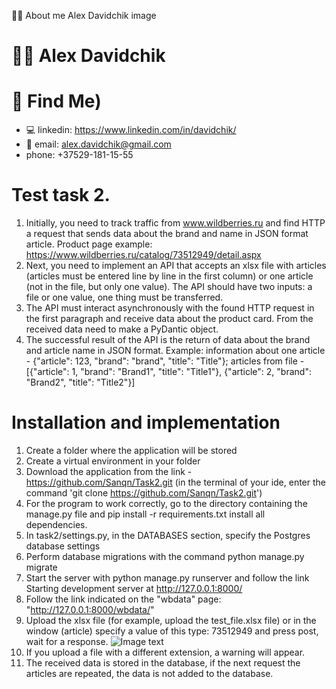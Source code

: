 👨‍💻 About me
Alex Davidchik
image
# 👨‍💻 Alex Davidchik

# 🧐 Find Me)
* 💻 linkedin: https://www.linkedin.com/in/davidchik/
* 📧 email: alex.davidchik@gmail.com
* phone: +37529-181-15-55

# Test task 2.
1. Initially, you need to track traffic from www.wildberries.ru and find HTTP
a request that sends data about the brand and name in JSON format
article. Product page example:
https://www.wildberries.ru/catalog/73512949/detail.aspx
2. Next, you need to implement an API that accepts an xlsx file with
articles (articles must be entered line by line in the first column) or
one article (not in the file, but only one value). The API should have
two inputs: a file or one value, one thing must be transferred.
3. The API must interact asynchronously with the found HTTP request in
the first paragraph and receive data about the product card. From the received data
need to make a PyDantic object.
4. The successful result of the API is the return of data about the brand and
article name in JSON format. Example: information about one article -
{"article": 123, "brand": "brand", "title": "Title"}; articles from file - [{"article": 1,
"brand": "Brand1", "title": "Title1"}, {"article": 2, "brand": "Brand2", "title": "Title2"}]

# Installation and implementation

1. Create a folder where the application will be stored
2. Create a virtual environment in your folder
3. Download the application from the link - https://github.com/Sanqn/Task2.git
   (in the terminal of your ide, enter the command 'git clone https://github.com/Sanqn/Task2.git')
4. For the program to work correctly, go to the directory containing the manage.py file and
   pip install -r requirements.txt install all dependencies.
5. In task2/settings.py, in the DATABASES section, specify the Postgres database settings
6. Perform database migrations with the command python manage.py migrate
7. Start the server with python manage.py runserver and follow the link
   Starting development server at http://127.0.0.1:8000/
8. Follow the link indicated on the "wbdata" page: "http://127.0.0.1:8000/wbdata/"
9. Upload the xlsx file (for example, upload the test_file.xlsx file) or in the window (article) specify
   a value of this type: 73512949 and press post, wait for a response.
   ![Image text](https://i.ibb.co/hC1fKbq/Screen1.png)
10. If you upload a file with a different extension, a warning will appear.
11. The received data is stored in the database, if the next request the articles are repeated, 
    the data is not added to the database.
